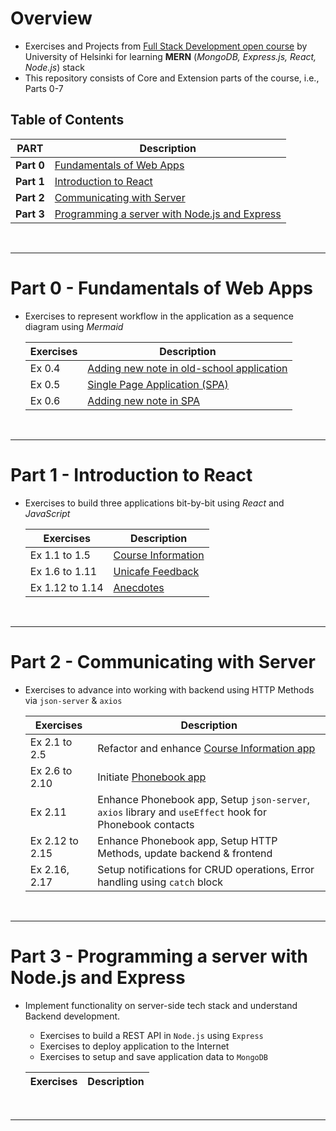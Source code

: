 # Overview
- Exercises and Projects from [Full Stack Development open course](https://fullstackopen.com/en/) by University of Helsinki for learning **MERN** (_MongoDB, Express.js, React, Node.js_) stack
- This repository consists of Core and Extension parts of the course, i.e., Parts 0-7

## Table of Contents
| PART | Description |
| --- | --- |
| **Part 0** | [Fundamentals of Web Apps](#part-0---fundamentals-of-web-apps) |
| **Part 1** | [Introduction to React](#part-1---introduction-to-react) |
| **Part 2** | [Communicating with Server](#part-2---communicating-with-server) |
| **Part 3** | [Programming a server with Node.js and Express](#part-3---programming-a-server-with-nodejs-and-express) |

<br>
<hr>

# Part 0 - Fundamentals of Web Apps
- Exercises to represent workflow in the application as a sequence diagram using _Mermaid_

    | Exercises | Description |
    | --- | --- |
    | Ex 0.4 | [Adding new note in old-school application](/part0/new-note-diagram.md) |
    | Ex 0.5 | [Single Page Application (SPA)](/part0/spa-diagram.md) |
    | Ex 0.6 | [Adding new note in SPA](/part0/spa-new-note-diagram.md) |

<br>
<hr>

# Part 1 - Introduction to React
- Exercises to build three applications bit-by-bit using _React_ and _JavaScript_

    | Exercises | Description |
    | --- | --- |
    | Ex 1.1 to 1.5 | [Course Information](/part1/courseinfo/src/App.jsx) |
    | Ex 1.6 to 1.11 | [Unicafe Feedback](/part1/unicafe-feedback/src/App.jsx) |
    | Ex 1.12 to 1.14 | [Anecdotes](/part1/anecdotes/src/App.jsx) |

<br>
<hr>

# Part 2 - Communicating with Server
- Exercises to advance into working with backend using HTTP Methods via `json-server` & `axios`

    | Exercises | Description |
    | --- | --- |
    | Ex 2.1 to 2.5 | Refactor and enhance [Course Information app](/part2/courseinfo/src/App.jsx) |
    | Ex 2.6 to 2.10 | Initiate [Phonebook app](/part2/phonebook/src/App.jsx) |
    | Ex 2.11 | Enhance Phonebook app, Setup `json-server`, `axios` library and `useEffect` hook for Phonebook contacts |
    | Ex 2.12 to 2.15 | Enhance Phonebook app, Setup HTTP Methods, update backend & frontend |
    | Ex 2.16, 2.17 | Setup notifications for CRUD operations, Error handling using `catch` block |

<br>
<hr>

# Part 3 - Programming a server with Node.js and Express
- Implement functionality on server-side tech stack and understand Backend development.
    - Exercises to build a REST API in `Node.js` using `Express`
    - Exercises to deploy application to the Internet
    - Exercises to setup and save application data to `MongoDB`
    
    | Exercises | Description |
    | --- | --- |

<br>
<hr>